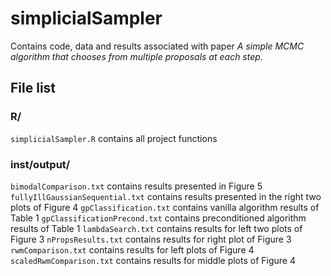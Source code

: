 # simplicialSampler
Contains code, data and results associated with paper _A simple MCMC algorithm that chooses from multiple proposals at each step_.

## File list

### R/

`simplicialSampler.R` contains all project functions

### inst/output/
`bimodalComparison.txt` contains results presented in Figure 5
`fullyIllGaussianSequential.txt` contains results presented in the right two plots of Figure 4
`gpClassification.txt` contains vanilla algorithm results of Table 1
`gpClassificationPrecond.txt` contains preconditioned algorithm results of Table 1
`lambdaSearch.txt` contains results for left two plots of Figure 3
`nPropsResults.txt` contains results for right plot of Figure 3
`rwmComparison.txt` contains results for left plots of Figure 4
`scaledRwmComparison.txt` contains results for middle plots of Figure 4

